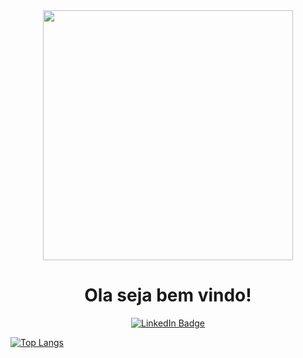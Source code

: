 




<div id="header" align="center">
  <img src="https://media.giphy.com/media/13UZisxBxkjPwI/giphy.gif" width="400"/>
  </br>
  <h1>Ola seja bem vindo!</h1>
 
  <a href="https://www.linkedin.com/in/wellington-brito-b632ab135/"> <img src="https://img.shields.io/badge/LinkedIn-blue?style=for-the-badge&logo=linkedin&logoColor=white" alt="LinkedIn Badge"/><a/>
</div>

[![Top Langs](https://github-readme-stats.vercel.app/api/top-langs/?username=Wett-Brito&layout=compact&theme=vision-friendly-dark)](https://github.com/Wett-Brito)


